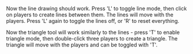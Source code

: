 Now the line drawing should work. Press 'L' to toggle line mode, then click on players to create lines between them. The lines will move with the players. Press 'L' again to toggle the lines off, or 'R' to reset everything.

Now the triangle tool will work similarly to the lines - press 'T' to enable triangle mode, then double-click three players to create a triangle. The triangle will move with the players and can be toggled with 'T'.
